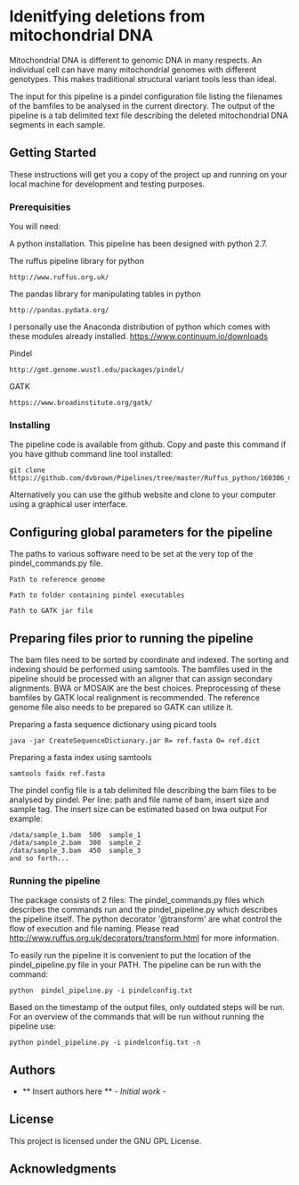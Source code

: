 # Idenitfying deletions from mitochondrial DNA

Mitochondrial DNA is different to genomic DNA in many respects. An individual cell can have many mitochondrial genomes with different genotypes.  This makes tradiitional structural variant tools less than ideal.

The input for this pipeline is a pindel configuration file listing the filenames of the bamfiles to be analysed in the current directory.
The output of the pipeline is a tab delimited text file describing the deleted mitochondrial DNA segments in each sample.

## Getting Started

These instructions will get you a copy of the project up and running on your local machine for development and testing purposes.

### Prerequisities

You will need:

A python installation. This pipeline has been designed with python 2.7.

The ruffus pipeline library for python 
```
http://www.ruffus.org.uk/
```
The pandas library for manipulating tables in python 
```
http://pandas.pydata.org/
```
I personally use the Anaconda distribution of python which comes with these modules already installed. https://www.continuum.io/downloads

Pindel
```
http://gmt.genome.wustl.edu/packages/pindel/
```
GATK
```
https://www.broadinstitute.org/gatk/
```

### Installing

The pipeline code is available from github. Copy and paste this command if you have github command line tool installed: 
```
git clone https://github.com/dvbrown/Pipelines/tree/master/Ruffus_python/160306_mtDNApipelines
```
Alternatively you can use the github website and clone to your computer using a graphical user interface.

## Configuring global parameters for the pipeline
The paths to various software need to be set at the very top of the pindel_commands.py file.

```
Path to reference genome
```
```
Path to folder containing pindel executables
```
```
Path to GATK jar file
```

## Preparing files prior to running the pipeline

The bam files need to be sorted by coordinate and indexed. The sorting and indexing should be performed using samtools.
The bamfiles used in the pipeline should be processed with an aligner that can assign secondary alignments. BWA or MOSAIK are the best choices.
Preprocessing of these bamfiles by GATK local realignment is recommended.
The reference genome file also needs to be prepared so GATK can utilize it.

Preparing a fasta sequence dictionary using picard tools
```
java -jar CreateSequenceDictionary.jar R= ref.fasta O= ref.dict
```

Preparing a fasta index using samtools
```
samtools faidx ref.fasta 
```

The pindel config file is a tab delimited file describing the bam files to be analysed by pindel. Per line: path and file name of bam, insert size and sample tag. 
The insert size can be estimated based on bwa output
For example: 

```
/data/sample_1.bam  500  sample_1
/data/sample_2.bam  300  sample_2
/data/sample_3.bam  450  sample_3
and so forth...
```

### Running the pipeline

The package consists of 2 files: The pindel_commands.py files which describes the commands run and the pindel_pipeline.py which describes the pipeline itself. The python decorator '@transform' are what control the flow of execution and file naming. Please read http://www.ruffus.org.uk/decorators/transform.html for more information.

To easily run the pipeline it is convenient to put the location of the pindel_pipeline.py file in your PATH. The pipeline can be run with the command:

```
python  pindel_pipeline.py -i pindelconfig.txt
```

Based on the timestamp of the output files, only outdated steps will be run. For an overview of the commands that will be run without running the pipeline use:
```
python pindel_pipeline.py -i pindelconfig.txt -n
```

## Authors

* ** Insert authors here ** - *Initial work* - 
## License

This project is licensed under the GNU GPL License.

## Acknowledgments
